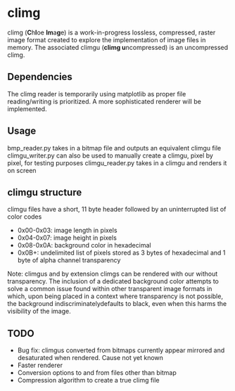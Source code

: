 # climg

climg (**C**h**l**oe **Im**a**g**e) is a work-in-progress lossless, compressed, raster image format created to explore the implementation of image files in memory. The associated climgu (**climg u**ncompressed) is an uncompressed climg.

## Dependencies

The climg reader is temporarily using matplotlib as proper file reading/writing is prioritized. A more sophisticated renderer will be implemented.

## Usage

bmp_reader.py takes in a bitmap file and outputs an equivalent climgu file
climgu_writer.py can also be used to manually create a climgu, pixel by pixel, for testing purposes
climgu_reader.py takes in a climgu and renders it on screen

## climgu structure

climgu files have a short, 11 byte header followed by an uninterrupted list of color codes
- 0x00-0x03: image length in pixels
- 0x04-0x07: image height in pixels
- 0x08-0x0A: background color in hexadecimal
- 0x0B+: undelimited list of pixels stored as 3 bytes of hexadecimal and 1 byte of alpha channel transparency

Note: climgus and by extension climgs can be rendered with our without transparency. The inclusion of a dedicated background color attempts to solve a common issue found within other transparent image formats in which, upon being placed in a context where transparency is not possible, the background indiscriminatelydefaults to black, even when this harms the visibility of the image.

## TODO

- Bug fix: climgus converted from bitmaps currently appear mirrored and desaturated when rendered. Cause not yet known
- Faster renderer
- Conversion options to and from files other than bitmap
- Compression algorithm to create a true climg file
